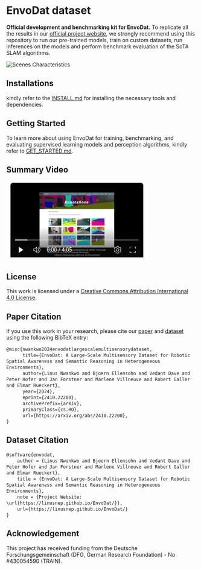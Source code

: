 # EnvoDat dataset
<b>Official development and benchmarking kit for EnvoDat.</b> To replicate all the results in our [official project website](https://linusnep.github.io/EnvoDat/), we strongly recommend using this repository to run our pre-trained models, train on custom datasets, run inferences on the models and perform benchmark evaluation of the SoTA SLAM algorithms.

![Scenes Characteristics](./docs/scene_characteristics.gif)

## Installations
kindly refer to the [INSTALL.md](docs/INSTALL.md) for installing the necessary tools and dependencies.

## Getting Started
To learn more about using EnvoDat for training, benchmarking, and evaluating supervised learning models and perception algorithms, kindly refer to [GET_STARTED.md](docs/GET_STARTED.md).

## Summary Video
[![Summary video](docs/sumVideo.png)](https://youtu.be/5OcByVmTUPQ)

## License
This work is licensed under a [Creative Commons Attribution International 4.0 License](https://creativecommons.org/licenses/by/4.0/).

## Paper Citation

If you use this work in your research, please cite our [paper](https://arxiv.org/abs/2410.22200) and [dataset](https://linusnep.github.io/EnvoDat/) using the following BibTeX entry:

```
@misc{nwankwo2024envodatlargescalemultisensorydataset,
      title={EnvoDat: A Large-Scale Multisensory Dataset for Robotic Spatial Awareness and Semantic Reasoning in Heterogeneous Environments}, 
      author={Linus Nwankwo and Bjoern Ellensohn and Vedant Dave and Peter Hofer and Jan Forstner and Marlene Villneuve and Robert Galler and Elmar Rueckert},
      year={2024},
      eprint={2410.22200},
      archivePrefix={arXiv},
      primaryClass={cs.RO},
      url={https://arxiv.org/abs/2410.22200}, 
}
```

## Dataset Citation
```
@software{envodat,
    author = {Linus Nwankwo and Bjoern Ellensohn and Vedant Dave and Peter Hofer and Jan Forstner and Marlene Villneuve and Robert Galler and Elmar Rueckert},
    title = {EnvoDat: A Large-Scale Multisensory Dataset for Robotic Spatial Awareness and Semantic Reasoning in Heterogeneous Environments},
    note = {Project Website: \url{https://linusnep.github.io/EnvoDat/}},
    url={https://linusnep.github.io/EnvoDat/}
}
```

## Acknowledgement
This project has received funding from the Deutsche Forschungsgemeinschaft (DFG, German Research Foundation) - No \#430054590 (TRAIN).

